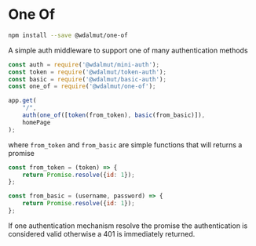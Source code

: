 # One Of

```sh
npm install --save @wdalmut/one-of
```

A simple auth middleware to support one of many authentication methods

```js
const auth = require('@wdalmut/mini-auth');
const token = require('@wdalmut/token-auth');
const basic = require('@wdalmut/basic-auth');
const one_of = require('@wdalmut/one-of');

app.get(
    "/",
    auth(one_of([token(from_token), basic(from_basic)]),
    homePage
);
```

where `from_token` and `from_basic` are simple functions that will returns a promise

```js
const from_token = (token) => {
    return Promise.resolve({id: 1});
};

const from_basic = (username, password) => {
    return Promise.resolve({id: 1});
};
```

If one authentication mechanism resolve the promise the authentication is
considered valid otherwise a 401 is immediately returned.

